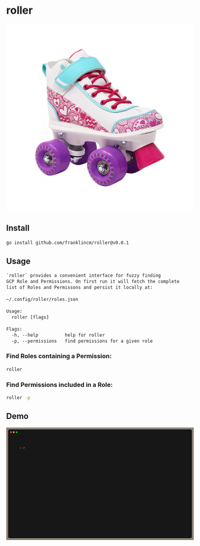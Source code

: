 # roller

<img src="assets/image.jpg">

## Install

```sh
go install github.com/franklincm/roller@v0.0.1
```

## Usage
```
`roller` provides a convenient interface for fuzzy finding
GCP Role and Permissions. On first run it will fetch the complete
list of Roles and Permissons and persist it locally at:

~/.config/roller/roles.json

Usage:
  roller [flags]

Flags:
  -h, --help          help for roller
  -p, --permissions   find permissions for a given role
```

### Find Roles containing a Permission:

```sh
roller
```

### Find Permissions included in a Role:

```sh
roller -p
```

## Demo
<img src="assets/demo.gif">

